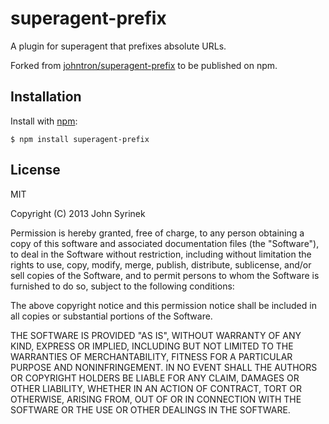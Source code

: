 # superagent-prefix

  A plugin for superagent that prefixes absolute URLs.
  
  Forked from [johntron/superagent-prefix](https://github.com/johntron/superagent-prefix) to be published on npm.

## Installation

  Install with [npm](http://npmjs.org):

    $ npm install superagent-prefix

## License

  MIT
  
  Copyright (C) 2013 John Syrinek

  Permission is hereby granted, free of charge, to any person obtaining a copy of this software and associated documentation files (the "Software"), to deal in the Software without restriction, including without limitation the rights to use, copy, modify, merge, publish, distribute, sublicense, and/or sell copies of the Software, and to permit persons to whom the Software is furnished to do so, subject to the following conditions:

  The above copyright notice and this permission notice shall be included in all copies or substantial portions of the Software.

  THE SOFTWARE IS PROVIDED "AS IS", WITHOUT WARRANTY OF ANY KIND, EXPRESS OR IMPLIED, INCLUDING BUT NOT LIMITED TO THE WARRANTIES OF MERCHANTABILITY, FITNESS FOR A PARTICULAR PURPOSE AND NONINFRINGEMENT. IN NO EVENT SHALL THE AUTHORS OR COPYRIGHT HOLDERS BE LIABLE FOR ANY CLAIM, DAMAGES OR OTHER LIABILITY, WHETHER IN AN ACTION OF CONTRACT, TORT OR OTHERWISE, ARISING FROM, OUT OF OR IN CONNECTION WITH THE SOFTWARE OR THE USE OR OTHER DEALINGS IN THE SOFTWARE.
